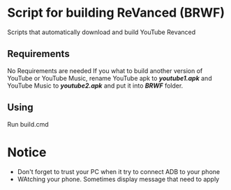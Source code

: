 # Script for building ReVanced (BRWF)
Scripts that automatically download and build YouTube Revanced

## Requirements
No Requirements are needed
If you what to build another version of YouTube or YouTube Music, rename YouTube apk to ***youtube1.apk*** and YouTube Music to ***youtube2.apk*** and put it into ***BRWF*** folder.
## Using
Run build.cmd
# Notice
- Don't forget to trust your PC when it try to connect ADB to your phone
- WAtching your phone. Sometimes display message that need to apply
